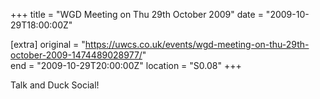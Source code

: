 +++
title = "WGD Meeting on Thu 29th October 2009"
date = "2009-10-29T18:00:00Z"

[extra]
original = "https://uwcs.co.uk/events/wgd-meeting-on-thu-29th-october-2009-1474489028977/"    
end = "2009-10-29T20:00:00Z"
location = "S0.08"
+++

Talk and Duck Social\!


